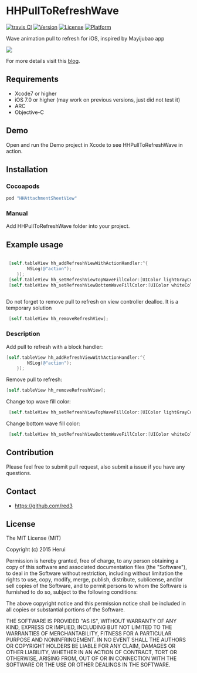# HHPullToRefreshWave

[![travis CI](https://img.shields.io/travis/red3/HHPullToRefreshWave/master.svg)](http://cocoapods.org/pods/HHPullToRefreshWave)
[![Version](https://img.shields.io/cocoapods/v/HHPullToRefreshWave.svg?style=flat)](http://cocoapods.org/pods/HHPullToRefreshWave)
[![License](https://img.shields.io/cocoapods/l/HHPullToRefreshWave.svg?style=flat)](http://cocoapods.org/pods/HHPullToRefreshWave)
[![Platform](https://img.shields.io/cocoapods/p/HHPullToRefreshWave.svg?style=flat)](http://cocoapods.org/pods/HHPullToRefreshWave)

Wave animation pull to refresh for iOS, inspired by Mayijubao app 

![](https://raw.githubusercontent.com/red3/HHPullToRefreshWave/master/HHPullToRefreshWavePreview1.gif)

For more details visit this [blog](http://blog.coderhr.com/2015/12/10/waveview-with-cadisplaylink/).

## Requirements

* Xcode7 or higher
* iOS 7.0 or higher (may work on previous versions, just did not test it)
* ARC
* Objective-C

## Demo
Open and run the Demo project in Xcode to see HHPullToRefreshWave in action.

## Installation

### Cocoapods

```ruby
pod "HHAttachmentSheetView"
``` 

### Manual

Add HHPullToRefreshWave folder into your project.

## Example usage

``` objective-c

 [self.tableView hh_addRefreshViewWithActionHandler:^{
        NSLog(@"action");
    }];
 [self.tableView hh_setRefreshViewTopWaveFillColor:[UIColor lightGrayColor]];
 [self.tableView hh_setRefreshViewBottomWaveFillColor:[UIColor whiteColor]];
    
```
Do not forget to remove pull to refresh on view controller dealloc. It is a temporary solution

``` objective-c
 [self.tableView hh_removeRefreshView];
```
### Description

Add pull to refresh with a block handler:

``` objective-c
[self.tableView hh_addRefreshViewWithActionHandler:^{
        NSLog(@"action");
    }];
```
Remove pull to refresh:

``` objective-c
[self.tableView hh_removeRefreshView];
```
Change top wave fill color:

``` objective-c
 [self.tableView hh_setRefreshViewTopWaveFillColor:[UIColor lightGrayColor]];
```

Change bottom wave fill color:

``` objective-c
 [self.tableView hh_setRefreshViewBottomWaveFillColor:[UIColor whiteColor]];
```

## Contribution 

Please feel free to submit pull request, also submit a issue if you have any questions.

## Contact 

- https://github.com/red3

## License
The MIT License (MIT)

Copyright (c) 2015 Herui

Permission is hereby granted, free of charge, to any person obtaining a copy
of this software and associated documentation files (the "Software"), to deal
in the Software without restriction, including without limitation the rights
to use, copy, modify, merge, publish, distribute, sublicense, and/or sell
copies of the Software, and to permit persons to whom the Software is
furnished to do so, subject to the following conditions:

The above copyright notice and this permission notice shall be included in all
copies or substantial portions of the Software.

THE SOFTWARE IS PROVIDED "AS IS", WITHOUT WARRANTY OF ANY KIND, EXPRESS OR
IMPLIED, INCLUDING BUT NOT LIMITED TO THE WARRANTIES OF MERCHANTABILITY,
FITNESS FOR A PARTICULAR PURPOSE AND NONINFRINGEMENT. IN NO EVENT SHALL THE
AUTHORS OR COPYRIGHT HOLDERS BE LIABLE FOR ANY CLAIM, DAMAGES OR OTHER
LIABILITY, WHETHER IN AN ACTION OF CONTRACT, TORT OR OTHERWISE, ARISING FROM,
OUT OF OR IN CONNECTION WITH THE SOFTWARE OR THE USE OR OTHER DEALINGS IN THE
SOFTWARE.


 

